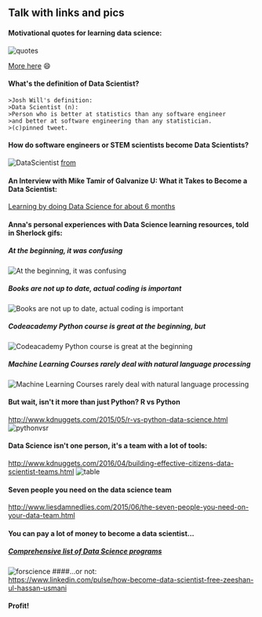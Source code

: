 ##	Talk with links and pics

####	Motivational quotes for learning data science:
![quotes](https://github.com/forastera/Data-Science-Light/blob/master/pics/Why%20Data%20Science%3F.png)

[More here](https://www.springboard.com/blog/41-shareable-data-quotes/)
    :smile:
####	What's the definition of Data Scientist?
	>Josh Will's definition:
	>Data Scientist (n):
	>Person who is better at statistics than any software engineer
	>and better at software engineering than any statistician. 
	>(c)pinned tweet.
  
####	How do software engineers or STEM scientists become Data Scientists?
![DataScientist](https://github.com/forastera/Data-Science-Light/blob/master/pics/How%20do%20you%20become%20a%20Data%20Scientist%3F.png)
[from](http://www.datasciencecentral.com/profiles/blogs/the-new-rules-for-becoming-a-data-scientist/)
	
####	An Interview with Mike Tamir of Galvanize U: What it Takes to Become a Data Scientist:
[Learning by doing Data Science for about 6 months](http://www.mastersindatascience.org/blog/mike-tamir-interview/) 

####	Anna's personal experiences with Data Science learning resources, told in Sherlock gifs:
#####	At the beginning, it was confusing
![At the beginning, it was confusing](http://66.media.tumblr.com/tumblr_lq0a6mz5Oh1qlq05h.gif)
#####	Books are not up to date, actual coding is important
![Books are not up to date, actual coding is important](http://67.media.tumblr.com/tumblr_lq0a89SonA1qlq05h.gif)
#####	Codeacademy Python course is great at the beginning, but
![Codeacademy Python course is great at the beginning](http://66.media.tumblr.com/tumblr_lq06jkuxJq1qlq05h.gif)
#####	Machine Learning Courses rarely deal with natural language processing
![Machine Learning Courses rarely deal with natural language processing](http://66.media.tumblr.com/tumblr_lq0a9xg0N91qlq05h.gif)
    
####	But wait, isn't it more than just Python? R vs Python 
http://www.kdnuggets.com/2015/05/r-vs-python-data-science.html
![pythonvsr](https://github.com/forastera/Data-Science-Light/blob/master/pics/Epic%20rap%20battle%20Python%20vs%20R%20who%20pays%20more%3F.png)
####	Data Science isn't one person, it's a team with a lot of tools:
http://www.kdnuggets.com/2016/04/building-effective-citizens-data-scientist-teams.html
![table](https://github.com/forastera/Data-Science-Light/blob/master/pics/Sitting%20at%20the%20same%20table.png)


####	Seven people you need on the data science team
http://www.liesdamnedlies.com/2015/06/the-seven-people-you-need-on-your-data-team.html
	
####	You can pay a lot of money to become a data scientist...
#####	[Comprehensive list of Data Science programs](http://www.datasciencecentral.com/profiles/blogs/data-science-graduate-programs-website)
![forscience](https://github.com/forastera/Data-Science-Light/blob/master/pics/PuttingScienceInDataScience.png)
####...or not:	
https://www.linkedin.com/pulse/how-become-data-scientist-free-zeeshan-ul-hassan-usmani

####	Profit!










